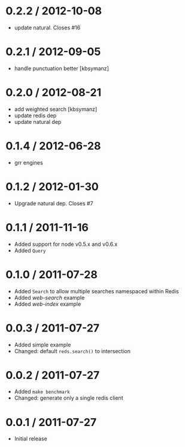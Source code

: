 
0.2.2 / 2012-10-08 
==================

  * update natural. Closes #16

0.2.1 / 2012-09-05 
==================

  * handle punctuation better [kbsymanz]

0.2.0 / 2012-08-21 
==================
 
  * add weighted search [kbsymanz]
  * update redis dep
  * update natural dep

0.1.4 / 2012-06-28 
==================

  * grr engines

0.1.2 / 2012-01-30 
==================

  * Upgrade natural dep. Closes #7

0.1.1 / 2011-11-16 
==================

  * Added support for node v0.5.x and v0.6.x
  * Added `Query`

0.1.0 / 2011-07-28 
==================

  * Added `Search` to allow multiple searches namespaced within Redis
  * Added _web-search_ example
  * Added _web-index_ example

0.0.3 / 2011-07-27 
==================

  * Added simple example
  * Changed: default `reds.search()` to intersection

0.0.2 / 2011-07-27 
==================

  * Added `make benchmark`
  * Changed: generate only a single redis client

0.0.1 / 2011-07-27 
==================

  * Initial release